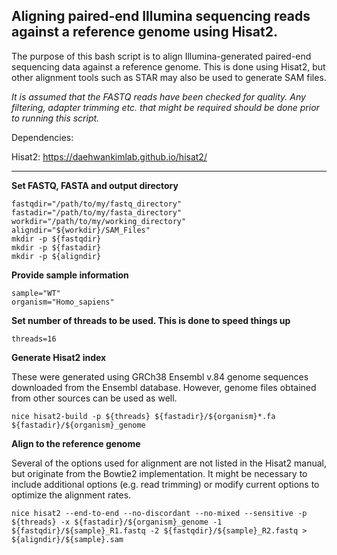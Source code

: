 ## Aligning paired-end Illumina sequencing reads against a reference genome using Hisat2.

The purpose of this bash script is to align Illumina-generated paired-end sequencing data against a reference genome. This is done using Hisat2, but other alignment tools such as STAR may also be used to generate SAM files.  

*It is assumed that the FASTQ reads have been checked for quality. Any filtering, adapter trimming etc. that might be required should be done prior to running this script.*

Dependencies:

Hisat2: https://daehwankimlab.github.io/hisat2/ <br>

___
**Set FASTQ, FASTA and output directory**

    fastqdir="/path/to/my/fastq_directory"
    fastadir="/path/to/my/fasta_directory"
    workdir="/path/to/my/working_directory"
    aligndir="${workdir}/SAM_Files"
    mkdir -p ${fastqdir}
    mkdir -p ${fastadir}
    mkdir -p ${aligndir}

**Provide sample information**

    sample="WT"
    organism="Homo_sapiens"

**Set number of threads to be used. This is done to speed things up**

    threads=16

**Generate Hisat2 index**

These were generated using GRCh38 Ensembl v.84 genome sequences downloaded from the Ensembl database. However, genome files obtained from other sources can be used as well.

    nice hisat2-build -p ${threads} ${fastadir}/${organism}*.fa ${fastadir}/${organism}_genome

**Align to the reference genome**

Several of the options used for alignment are not listed in the Hisat2 manual, but originate from the Bowtie2 implementation. It might be necessary to include additional options (e.g. read trimming) or modify current options to optimize the alignment rates. 

    nice hisat2 --end-to-end --no-discordant --no-mixed --sensitive -p ${threads} -x ${fastadir}/${organism}_genome -1 ${fastqdir}/${sample}_R1.fastq -2 ${fastqdir}/${sample}_R2.fastq > ${aligndir}/${sample}.sam



